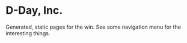 # D-Day, Inc.
Generated, static pages for the win. See some navigation menu for the interesting things.